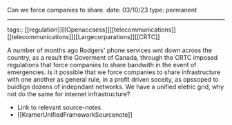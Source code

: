 Can we force companies to share.
date: 03/10/23
type: permanent

---

tags:: [[regulation]][[Openaccsess]][[telecommunications]][[telecommunications]][[Largecorparations]][[CRTC]]

A number of months ago Rodgers' phone services wnt down across the country, as a result the Goverment of Canada, through the CRTC imposed regulations that force companies to share bandwith in the event of emergencies.  Is it possible that we force companies to share infrastructure with one another as general rule, in a profit driven soceity, as opssoped to buidlign dozens of indepndant networks. We have a unified eletric grid, why not do the same for internet infrastructure?



- Link to relevant source-notes
- [[KramerUnifiedFrameworkSourcenote]]